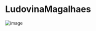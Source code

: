 # LudovinaMagalhaes
![image](https://github.com/lagmagalhaes/Ludovina-Magalhaes/assets/166879716/29439d6d-06df-47fb-b366-0b075a112bf8)

